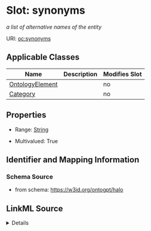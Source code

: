 

# Slot: synonyms


_a list of alternative names of the entity_



URI: [oc:synonyms](http://w3id.org/ontogpt/ontology-class-templatesynonyms)



<!-- no inheritance hierarchy -->





## Applicable Classes

| Name | Description | Modifies Slot |
| --- | --- | --- |
| [OntologyElement](OntologyElement.md) |  |  no  |
| [Category](Category.md) |  |  no  |







## Properties

* Range: [String](String.md)

* Multivalued: True





## Identifier and Mapping Information







### Schema Source


* from schema: https://w3id.org/ontogpt/halo




## LinkML Source

<details>
```yaml
name: synonyms
description: a list of alternative names of the entity
from_schema: https://w3id.org/ontogpt/halo
rank: 1000
multivalued: true
alias: synonyms
owner: OntologyElement
domain_of:
- OntologyElement
range: string

```
</details>